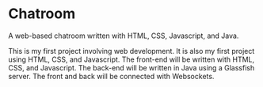 # Chatroom
A web-based chatroom written with HTML, CSS, Javascript, and Java.

This is my first project involving web development. It is also my first project using HTML, CSS, and Javascript. The front-end will be written with HTML, CSS, and Javascript. The back-end will be written in Java using a Glassfish server. The front and back will be connected with Websockets.

